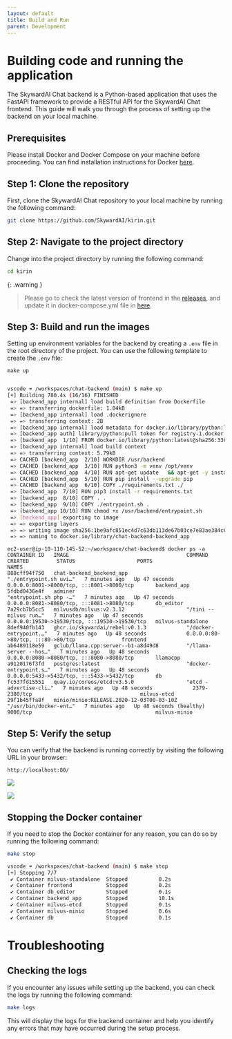 ```yaml
---
layout: default
title: Build and Run
parent: Development
---
```



# Building code and running the application

The SkywardAI Chat backend is a Python-based application that uses the FastAPI framework to provide a RESTful API for the SkywardAI Chat frontend. This guide will walk you through the process of setting up the backend on your local machine.


## Prerequisites

Please install Docker and Docker Compose on your machine before proceeding. You can find installation instructions for Docker [here](https://docs.docker.com/get-docker/).


## Step 1: Clone the repository

First, clone the SkywardAI Chat repository to your local machine by running the following command:

```bash
git clone https://github.com/SkywardAI/kirin.git
```

## Step 2: Navigate to the project directory

Change into the project directory by running the following command:

```bash
cd kirin
```

{: .warning }

> Please go to check the latest version of frontend in the [releases](https://github.com/SkywardAI/chat-frontend/pkgs/container/rebel), and update it in docker-compose.yml file in [here](https://github.com/SkywardAI/chat-backend/blob/f73fff482b64cc45bde89fb5e7b4a8e5d1789481/docker-compose.yaml#L138).



## Step 3: Build and run the images

Setting up environment variables for the backend by creating a `.env` file in the root directory of the project. You can use the following template to create the `.env` file:

```
make up
```

```bash

vscode ➜ /workspaces/chat-backend (main) $ make up
[+] Building 780.4s (16/16) FINISHED                                                                         docker:default
 => [backend_app internal] load build definition from Dockerfile                                                       0.0s
 => => transferring dockerfile: 1.04kB                                                                                 0.0s
 => [backend_app internal] load .dockerignore                                                                          0.0s
 => => transferring context: 2B                                                                                        0.0s
 => [backend_app internal] load metadata for docker.io/library/python:latest                                           2.1s
 => [backend_app auth] library/python:pull token for registry-1.docker.io                                              0.0s
 => [backend_app  1/10] FROM docker.io/library/python:latest@sha256:336461f63f4eb1100e178d5acbfea3d1a5b2a53dea88aa0f9  0.0s
 => [backend_app internal] load build context                                                                          0.0s
 => => transferring context: 5.79kB                                                                                    0.0s
 => CACHED [backend_app  2/10] WORKDIR /usr/backend                                                                    0.0s
 => CACHED [backend_app  3/10] RUN python3 -m venv /opt/venv                                                           0.0s
 => CACHED [backend_app  4/10] RUN apt-get update   && apt-get -y install netcat-traditional gcc postgresql   && apt-  0.0s
 => CACHED [backend_app  5/10] RUN pip install --upgrade pip                                                           0.0s
 => CACHED [backend_app  6/10] COPY ./requirements.txt ./                                                              0.0s
 => [backend_app  7/10] RUN pip3 install -r requirements.txt                                                         764.1s
 => [backend_app  8/10] COPY . .                                                                                       0.0s 
 => [backend_app  9/10] COPY ./entrypoint.sh .                                                                         0.0s 
 => [backend_app 10/10] RUN chmod +x /usr/backend/entrypoint.sh                                                        0.2s 
 => [backend_app] exporting to image                                                                                  13.9s 
 => => exporting layers                                                                                               13.9s 
 => => writing image sha256:1be9afc851ec4d7c63db113de67b03ce7e83ae384c62a13c666628886b66fdb2                           0.0s 
 => => naming to docker.io/library/chat-backend-backend_app                                                            0.0s
```


```
ec2-user@ip-10-110-145-52:~/workspace/chat-backend$ docker ps -a
CONTAINER ID   IMAGE                                      COMMAND                  CREATED         STATUS                    PORTS                                           NAMES
888cff94f750   chat-backend_backend_app                   "./entrypoint.sh uvi…"   7 minutes ago   Up 47 seconds             0.0.0.0:8001->8000/tcp, :::8001->8000/tcp       backend_app
5fdbd0436e4f   adminer                                    "entrypoint.sh php -…"   7 minutes ago   Up 47 seconds             0.0.0.0:8081->8080/tcp, :::8081->8080/tcp       db_editor
7a29cb7b5cc5   milvusdb/milvus:v2.3.12                    "/tini -- milvus run…"   7 minutes ago   Up 47 seconds             0.0.0.0:19530->19530/tcp, :::19530->19530/tcp   milvus-standalone
8def940fb143   ghcr.io/skywardai/rebel:v0.1.3             "/docker-entrypoint.…"   7 minutes ago   Up 48 seconds             0.0.0.0:80->80/tcp, :::80->80/tcp               frontend
ab6489118e59   gclub/llama.cpp:server--b1-a8d49d8         "/llama-server --hos…"   7 minutes ago   Up 48 seconds             0.0.0.0:8080->8080/tcp, :::8080->8080/tcp       llamacpp
a9120176f3fd   postgres:latest                            "docker-entrypoint.s…"   7 minutes ago   Up 48 seconds             0.0.0.0:5433->5432/tcp, :::5433->5432/tcp       db
fc537fd15551   quay.io/coreos/etcd:v3.5.0                 "etcd -advertise-cli…"   7 minutes ago   Up 48 seconds             2379-2380/tcp                                   milvus-etcd
29f1b45ffa8f   minio/minio:RELEASE.2020-12-03T00-03-10Z   "/usr/bin/docker-ent…"   7 minutes ago   Up 48 seconds (healthy)   9000/tcp                                        milvus-minio
```

## Step 5: Verify the setup

You can verify that the backend is running correctly by visiting the following URL in your browser:

```
http://localhost:80/
```

![](../assets/images/ui_ticketlist.png)

![](../assets/images/ui_chat.png)


## Stopping the Docker container

If you need to stop the Docker container for any reason, you can do so by running the following command:

```bash
make stop
```

```bash
vscode ➜ /workspaces/chat-backend (main) $ make stop
[+] Stopping 7/7
 ✔ Container milvus-standalone  Stopped          0.2s 
 ✔ Container frontend           Stopped          0.2s 
 ✔ Container db_editor          Stopped          0.1s 
 ✔ Container backend_app        Stopped          10.1s 
 ✔ Container milvus-etcd        Stopped          0.1s 
 ✔ Container milvus-minio       Stopped          0.6s 
 ✔ Container db                 Stopped          0.1s
```

# Troubleshooting

## Checking the logs

If you encounter any issues while setting up the backend, you can check the logs by running the following command:

```bash
make logs
```

This will display the logs for the backend container and help you identify any errors that may have occurred during the setup process.
